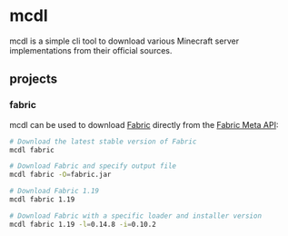 # mcdl

mcdl is a simple cli tool to download various Minecraft server implementations from their official sources.

## projects

### fabric

mcdl can be used to download [Fabric](https://fabricmc.net/) directly from the [Fabric Meta API](https://github.com/FabricMC/fabric-meta):

```sh
# Download the latest stable version of Fabric
mcdl fabric

# Download Fabric and specify output file
mcdl fabric -O=fabric.jar

# Download Fabric 1.19
mcdl fabric 1.19

# Download Fabric with a specific loader and installer version
mcdl fabric 1.19 -l=0.14.8 -i=0.10.2
```
